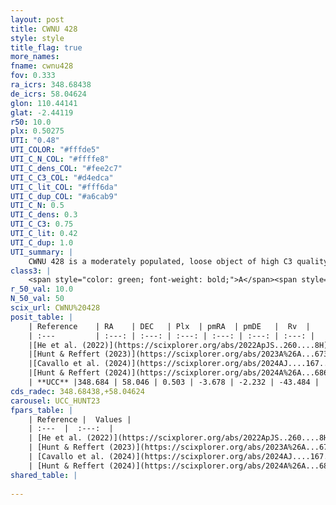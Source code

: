 ```yaml
---
layout: post
title: CWNU 428
style: style
title_flag: true
more_names: 
fname: cwnu428
fov: 0.333
ra_icrs: 348.68438
de_icrs: 58.04624
glon: 110.44141
glat: -2.44119
r50: 10.0
plx: 0.50275
UTI: "0.48"
UTI_COLOR: "#fffde5"
UTI_C_N_COL: "#ffffe8"
UTI_C_dens_COL: "#fee2c7"
UTI_C_C3_COL: "#d4edca"
UTI_C_lit_COL: "#fff6da"
UTI_C_dup_COL: "#a6cab9"
UTI_C_N: 0.5
UTI_C_dens: 0.3
UTI_C_C3: 0.75
UTI_C_lit: 0.42
UTI_C_dup: 1.0
UTI_summary: |
    CWNU 428 is a moderately populated, loose object of high C3 quality. It was recently reported in the literature.
class3: |
    <span style="color: green; font-weight: bold;">A</span><span style="color: #FFC300; font-weight: bold;">B</span>
r_50_val: 10.0
N_50_val: 50
scix_url: CWNU%20428
posit_table: |
    | Reference    | RA    | DEC   | Plx  | pmRA  | pmDE   |  Rv  |
    | :---         | :---: | :---: | :---: | :---: | :---: | :---: |
    |[He et al. (2022)](https://scixplorer.org/abs/2022ApJS..260....8H) | 348.729 | 58.161 | 0.52 | -3.67 | -2.22 | -- |
    |[Hunt & Reffert (2023)](https://scixplorer.org/abs/2023A%26A...673A.114H) | 348.674 | 58.197 | 0.506 | -3.67 | -2.268 | -40.107 |
    |[Cavallo et al. (2024)](https://scixplorer.org/abs/2024AJ....167...12C) | 348.721 | 58.072 | 0.505 | -- | -- | -- |
    |[Hunt & Reffert (2024)](https://scixplorer.org/abs/2024A%26A...686A..42H) | 348.674 | 58.197 | 0.506 | -3.67 | -2.268 | -40.107 |
    | **UCC** |348.684 | 58.046 | 0.503 | -3.678 | -2.232 | -43.484 | 
cds_radec: 348.68438,+58.04624
carousel: UCC_HUNT23
fpars_table: |
    | Reference |  Values |
    | :---  |  :---:  |
    | [He et al. (2022)](https://scixplorer.org/abs/2022ApJS..260....8H) | `AG=1.5, m-M=11.35, logAge=8.0, Z=0.022` |
    | [Hunt & Reffert (2023)](https://scixplorer.org/abs/2023A%26A...673A.114H) | `AV50=1.713, diffAV50=1.41, MOD50=11.493, logAge50=7.822` |
    | [Cavallo et al. (2024)](https://scixplorer.org/abs/2024AJ....167...12C) | `AV50=1.91, dMod50=11.62, logAge50=7.84, [Fe/H]50=0.5` |
    | [Hunt & Reffert (2024)](https://scixplorer.org/abs/2024A%26A...686A..42H) | `MassJ=188.657` |
shared_table: |
    
---
```

